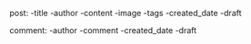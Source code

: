 post:
    -title
    -author
    -content
    -image
    -tags
    -created_date
    -draft

comment:
    -author
    -comment
    -created_date
    -draft